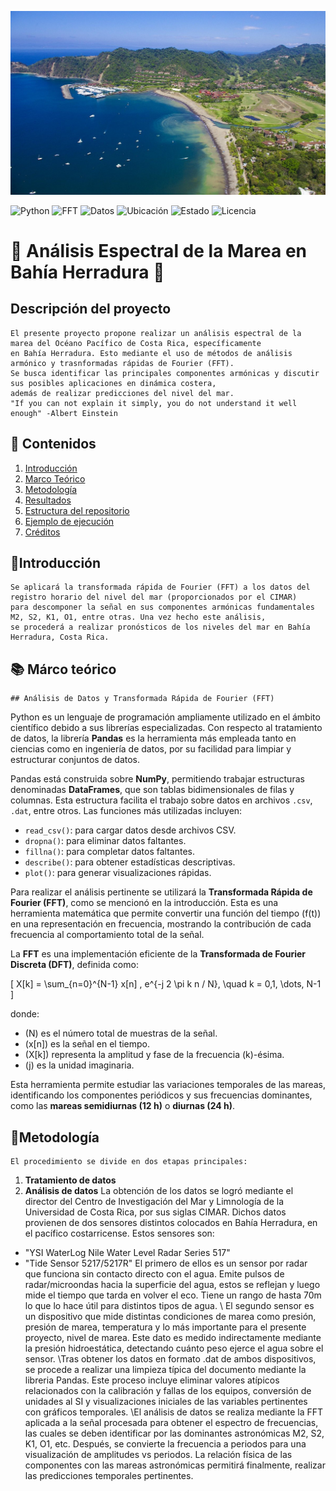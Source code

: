 ![Banner](./herradura_picture.jpg)
 <!-- 🏷️ Badges informativos del proyecto -->
![Python](https://img.shields.io/badge/Python-3.11-blue?logo=python)
![FFT](https://img.shields.io/badge/Análisis-FFT-orange?logo=waveform)
![Datos](https://img.shields.io/badge/Datos-Bahía%20Herradura-00bfa5?logo=databricks)
![Ubicación](https://img.shields.io/badge/País-Costa%20Rica-009688?logo=earth)
![Estado](https://img.shields.io/badge/Estado-En%20Desarrollo-yellow?logo=progress)
![Licencia](https://img.shields.io/badge/Licencia-MIT-green?logo=open-source-initiative)

# 🌊 Análisis Espectral de la Marea en Bahía Herradura 🌊
## Descripción del proyecto
    El presente proyecto propone realizar un análisis espectral de la marea del Océano Pacífico de Costa Rica, específicamente 
    en Bahía Herradura. Esto mediante el uso de métodos de análisis armónico y trasnformadas rápidas de Fourier (FFT).
    Se busca identificar las principales componentes armónicas y discutir sus posibles aplicaciones en dinámica costera,
    además de realizar predicciones del nivel del mar.
    "If you can not explain it simply, you do not understand it well enough" -Albert Einstein
## 📘 Contenidos
1. [Introducción](#-introducción)
2. [Marco Teórico](#-Marco-teórico)
3. [Metodología](#-metodología)
4. [Resultados](#-resultados)
5. [Estructura del repositorio](#-estructura-del-repositorio)
6. [Ejemplo de ejecución](#-ejemplo-de-ejecución)
7. [Créditos](#-créditos)
## 🔎Introducción
    Se aplicará la transformada rápida de Fourier (FFT) a los datos del registro horario del nivel del mar (proporcionados por el CIMAR)
    para descomponer la señal en sus componentes armónicas fundamentales M2, S2, K1, O1, entre otras. Una vez hecho este análisis,
    se procederá a realizar pronósticos de los niveles del mar en Bahía Herradura, Costa Rica. 
## 📚 Márco teórico
    ## Análisis de Datos y Transformada Rápida de Fourier (FFT)

Python es un lenguaje de programación ampliamente utilizado en el ámbito científico debido a sus librerías especializadas. Con respecto al tratamiento de datos, la librería **Pandas** es la herramienta más empleada tanto en ciencias como en ingeniería de datos, por su facilidad para limpiar y estructurar conjuntos de datos.

Pandas está construida sobre **NumPy**, permitiendo trabajar estructuras denominadas **DataFrames**, que son tablas bidimensionales de filas y columnas. Esta estructura facilita el trabajo sobre datos en archivos `.csv`, `.dat`, entre otros. Las funciones más utilizadas incluyen:

- `read_csv()`: para cargar datos desde archivos CSV.  
- `dropna()`: para eliminar datos faltantes.  
- `fillna()`: para completar datos faltantes.  
- `describe()`: para obtener estadísticas descriptivas.  
- `plot()`: para generar visualizaciones rápidas.

Para realizar el análisis pertinente se utilizará la **Transformada Rápida de Fourier (FFT)**, como se mencionó en la introducción. Esta es una herramienta matemática que permite convertir una función del tiempo \(f(t)\) en una representación en frecuencia, mostrando la contribución de cada frecuencia al comportamiento total de la señal.

La **FFT** es una implementación eficiente de la **Transformada de Fourier Discreta (DFT)**, definida como:

\[
X[k] = \sum_{n=0}^{N-1} x[n] \, e^{-j 2 \pi k n / N}, \quad k = 0,1, \dots, N-1
\]

donde:  
- \(N\) es el número total de muestras de la señal.  
- \(x[n]\) es la señal en el tiempo.  
- \(X[k]\) representa la amplitud y fase de la frecuencia \(k\)-ésima.  
- \(j\) es la unidad imaginaria.

Esta herramienta permite estudiar las variaciones temporales de las mareas, identificando los componentes periódicos y sus frecuencias dominantes, como las **mareas semidiurnas (12 h)** o **diurnas (24 h)**.

## 🔨Metodología
    El procedimiento se divide en dos etapas principales:
1. **Tratamiento de datos**
2. **Análisis de datos**
La obtención de los datos se logró mediante el director del Centro de Investigación
del Mar y Limnología de la Universidad de Costa Rica, por sus siglas CIMAR. 
Dichos datos provienen de dos sensores distintos colocados en Bahía Herradura, en el
pacífico costarricense. Estos sensores son:
- "YSI WaterLog Nile Water Level Radar Series 517"
- "Tide Sensor 5217/5217R"
El primero de ellos es un sensor por radar que funciona sin contacto directo con el agua.
Emite pulsos de radar/microondas hacia la superficie del agua, estos se reflejan y luego mide 
el tiempo que tarda en volver el eco. Tiene un rango de hasta 70m lo que lo hace útil 
para distintos tipos de agua. 
\\ El segundo sensor es un dispositivo que mide distintas condiciones de marea como presión,
    presión de marea, temperatura y lo más importante para el presente proyecto, nivel de marea. 
    Este dato es medido indirectamente mediante la presión hidroestática, detectando cuánto peso
    ejerce el agua sobre el sensor. 
\\Tras obtener los datos en formato .dat de ambos dispositivos, se procede a realizar una limpieza 
típica del documento mediante la libreria Pandas. Este proceso incluye eliminar valores atípicos
relacionados con la calibración y fallas de los equipos, conversión de unidades al SI y visualizaciones 
iniciales de las variables pertinentes con gráficos temporales.
\\El análisis de datos se realiza mediante la FFT aplicada a la señal procesada para obtener
el espectro de frecuencias, las cuales se deben identificar por las dominantes astronómicas M2, S2,
   K1, O1, etc. Después, se convierte la frecuencia a periodos para una visualización de amplitudes vs periodos.
La relación física de las componentes con las mareas astronómicas permitirá finalmente, realizar las predicciones 
temporales pertinentes.


